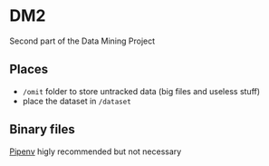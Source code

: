 # DM2
Second part of the Data Mining Project

## Places

- ``/omit`` folder to store untracked data (big files and useless stuff)
- place the dataset in ``/dataset``

## Binary files

[Pipenv](https://pipenv.pypa.io/en/latest/) higly recommended but not necessary
